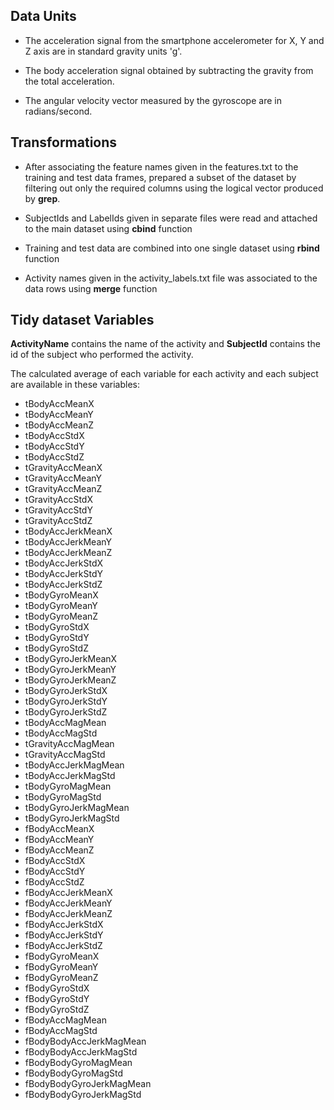 Data Units
----------
-  The acceleration signal from the smartphone accelerometer for X, Y and Z axis are in standard gravity units 'g'. 

- The body acceleration signal obtained by subtracting the gravity from the total acceleration. 

- The angular velocity vector measured by the gyroscope are in radians/second. 


Transformations
---------------

- After associating the feature names given in the features.txt to the training and test data frames, prepared a subset of the dataset by filtering out only the required columns using the logical vector produced by **grep**.

- SubjectIds and LabelIds given in separate files were read and attached to the main dataset using **cbind** function

- Training and test data are combined into one single dataset using **rbind** function

- Activity names given in the activity_labels.txt file was associated to the data rows using **merge** function


Tidy dataset Variables
----------------------
**ActivityName** contains the name of the activity and **SubjectId** contains the id of the subject who performed the activity.

The calculated average of each variable for each activity and each subject are available in these variables:
 
- tBodyAccMeanX
- tBodyAccMeanY
- tBodyAccMeanZ
- tBodyAccStdX
- tBodyAccStdY
- tBodyAccStdZ
- tGravityAccMeanX
- tGravityAccMeanY
- tGravityAccMeanZ
- tGravityAccStdX
- tGravityAccStdY 
- tGravityAccStdZ 
- tBodyAccJerkMeanX
- tBodyAccJerkMeanY
- tBodyAccJerkMeanZ
- tBodyAccJerkStdX
- tBodyAccJerkStdY
- tBodyAccJerkStdZ
- tBodyGyroMeanX
- tBodyGyroMeanY
- tBodyGyroMeanZ
- tBodyGyroStdX
- tBodyGyroStdY
- tBodyGyroStdZ
- tBodyGyroJerkMeanX
- tBodyGyroJerkMeanY
- tBodyGyroJerkMeanZ
- tBodyGyroJerkStdX
- tBodyGyroJerkStdY
- tBodyGyroJerkStdZ
- tBodyAccMagMean 
- tBodyAccMagStd
- tGravityAccMagMean
- tGravityAccMagStd
- tBodyAccJerkMagMean
- tBodyAccJerkMagStd
- tBodyGyroMagMean
- tBodyGyroMagStd
- tBodyGyroJerkMagMean
- tBodyGyroJerkMagStd
- fBodyAccMeanX
- fBodyAccMeanY
- fBodyAccMeanZ
- fBodyAccStdX
- fBodyAccStdY
- fBodyAccStdZ
- fBodyAccJerkMeanX
- fBodyAccJerkMeanY
- fBodyAccJerkMeanZ
- fBodyAccJerkStdX
- fBodyAccJerkStdY
- fBodyAccJerkStdZ
- fBodyGyroMeanX
- fBodyGyroMeanY 
- fBodyGyroMeanZ
- fBodyGyroStdX
- fBodyGyroStdY
- fBodyGyroStdZ
- fBodyAccMagMean 
- fBodyAccMagStd
- fBodyBodyAccJerkMagMean
- fBodyBodyAccJerkMagStd
- fBodyBodyGyroMagMean
- fBodyBodyGyroMagStd
- fBodyBodyGyroJerkMagMean
- fBodyBodyGyroJerkMagStd

